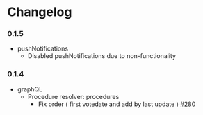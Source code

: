 # Changelog

### 0.1.5

* pushNotifications
  * Disabled pushNotifications due to non-functionality

### 0.1.4

* graphQL
  * Procedure resolver: procedures
    * Fix order ( first votedate and add by last update ) [#280](https://github.com/demokratie-live/democracy-client/issues/280)
